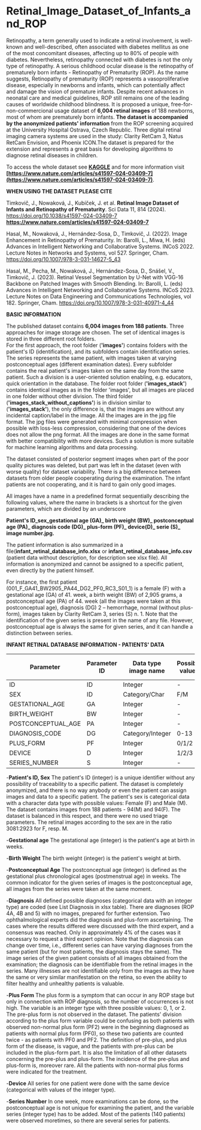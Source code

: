 # Retinal_Image_Dataset_of_Infants_and_ROP
Retinopathy, a term generally used to indicate a retinal involvement, is well-known and well-described, often associated with diabetes mellitus as one of the most concomitant diseases, affecting up to 80% of people with diabetes. Nevertheless, retinopathy connected with diabetes is not the only type of retinopathy. A serious childhood ocular disease is the retinopathy of prematurely born infants - Retinopathy of Prematurity (ROP). As the name suggests, Retinopathy of prematurity (ROP) represents a vasoproliferative disease, especially in newborns and infants, which can potentially affect and damage the vision of premature infants. Despite recent advances in neonatal care and medical guidelines, ROP still remains one of the leading causes of worldwide childhood blindness. 
It is proposed a unique, free-for-non-commercional usage dataset of **6,004 retinal images** of 188 newborns, most of whom are prematurely born infants. **The dataset is accompanied by the anonymized patients' information** from the ROP screening acquired at the University Hospital Ostrava, Czech Republic. Three digital retinal imaging camera systems are used in the study: Clarity RetCam 3, Natus RetCam Envision, and Phoenix ICON.The dataset is prepared for the extension and represents a great basis for developing algorithms to diagnose retinal diseases in children.

To access the whole dataset see **[KAGGLE](https://www.kaggle.com/datasets/e5ffd99802b928a3cbd7b93669599f0697c1842057b2c5641be7ecbb8b7da6a2)** and for more information visit **[https://www.nature.com/articles/s41597-024-03409-7](https://www.nature.com/articles/s41597-024-03409-7)**.

**WHEN USING THE DATASET PLEASE CITE**

Timkovič, J., Nowaková, J., Kubíček, J. et al. **Retinal Image Dataset of Infants and Retinopathy of Prematurity**. Sci Data 11, 814 (2024). https://doi.org/10.1038/s41597-024-03409-7
**https://www.nature.com/articles/s41597-024-03409-7**

Hasal, M., Nowaková, J., Hernández-Sosa, D., Timkovič, J. (2022). Image Enhancement in Retinopathy of Prematurity. In: Barolli, L., Miwa, H. (eds) Advances in Intelligent Networking and Collaborative Systems. INCoS 2022. Lecture Notes in Networks and Systems, vol 527. Springer, Cham. https://doi.org/10.1007/978-3-031-14627-5_43

Hasal, M., Pecha, M., Nowaková, J., Hernández-Sosa, D., Snášel, V., Timkovič, J. (2023). Retinal Vessel Segmentation by U-Net with VGG-16 Backbone on Patched Images with Smooth Blending. In: Barolli, L. (eds) Advances in Intelligent Networking and Collaborative Systems. INCoS 2023. Lecture Notes on Data Engineering and Communications Technologies, vol 182. Springer, Cham. https://doi.org/10.1007/978-3-031-40971-4_44

**BASIC INFORMATION**

The published dataset contains **6,004 images from 188 patients**. Three approaches for image storage are chosen. The set of identical images is stored in three different root folders.  
For the first approach, the root folder (**'images'**) contains folders with the patient's ID (identification), and its subfolders contain identification series. The series represents the same patient, with images taken at varying postconceptual ages (different examination dates). Every subfolder contains the real patient's images taken on the same day from the same patient. Such a division is a user-oriented solution enabling, e.g. educators, quick orientation in the database.
The folder root folder (**'images_stack'**) contains identical images as in the folder 'images', but all images are placed in one folder without other division. 
The third folder (**'images_stack_without_captions'**) is in division similar to (**'images_stack'**), the only difference is, that the images are without any incidental caption/label in the image.
All the images are in the jpg file format. The jpg files were generated with minimal compression when possible with loss-less compression, considering that one of the devices does not allow the png format. All the images are done in the same format with better compatibility with more devices. 
Such a solution is more suitable for machine learning algorithms and data processing.  

The dataset consisted of posterior segment images when part of the poor quality pictures was deleted, but part was left in the dataset (even with worse quality) for dataset variability. There is a big difference between datasets from older people cooperating during the examination. The infant patients are not cooperating, and it is hard to gain only good images.

All images have a name in a predefined format sequentially describing the following values, where the name in brackets is a shortcut for the given parameters, which are divided by an underscore   

**Patient's ID_sex_gestational age (GA)_ birth weight (BW)_ postconceptual age (PA)_ diagnosis code (DG)_ plus-form (PF)_ device(D)_ serie (S)_ image number.jpg.** 

The patient information is also summarized in a file(**infant_retinal_database_info.xlsx** or **infant_retinal_database_info.csv** (patient data without description, for description see xlsx file). All information is anonymized and cannot be assigned to a specific patient, even directly by the patient himself.  

For instance, the first patient (001\_F\_GA41\_BW2905\_PA44\_DG2\_PF0\_RC3\_S01\_1) is a female (F) with a gestational age (GA) of 41. week, a birth weight (BW) of 2,905 grams, a postconceptual age (PA) of 44.  week (all the images were taken at this postconceptual age), diagnosis (DG) 2 – hemorrhage, normal (without plus-form), images taken by Clarity RetCam 3, series (S) n. 1. Note that the identification of the given series is present in the name of any file. However, postconceptual age is always the same for given series, and it can handle a distinction between series. 

**INFANT RETINAL DATABASE INFORMATION - PATIENTS' DATA**

| Parameter | Parameter ID | Data type image name | Possible values | Accompanied in image name by |
| --- | --- | --- | --- | --- |
| ID | ID | Integer | - | - | 
| SEX | ID | Category/Char | F/M | - | 
| GESTATIONAL_AGE | GA | Integer | - | GA | 
| BIRTH_WEIGHT | BW | Integer | - | BW | 
| POSTCONCEPTUAL_AGE | PA | Integer | - | PA | 
| DIAGNOSIS_CODE | DG | Category/Integer | 0-13 |DG | 
| PLUS_FORM | PF | Integer | 0/1/2 | PF | 
| DEVICE | D | Integer | 1/2/3 | D | 
| SERIES_NUMBER | S | Integer | - | S | 
  
-**Patient's ID, Sex**
The patient's ID (integer) is a unique identifier without any possibility of traceability to a specific patient. The dataset is completely anonymized, and there is no way anybody or even the patient can assign images and data to a specific patient.
The patient's sex is categorical data with a character data type with possible values: Female (F) and Male (M).
The dataset contains images from 188 patients - 94(M) and 94(F). The dataset is balanced in this respect, and there were no used triage parameters. The retinal images according to the sex are in the ratio 3081:2923 for F, resp. M.

-**Gestational age**
The gestational age (integer) is the patient's age at birth in weeks.

-**Birth Weight**
The birth weight (integer) is the patient's weight at birth. 
 
-**Postconceptual Age**
The postconceptual age (integer) is defined as the gestational plus chronological ages (postmenstrual age) in weeks.
The common indicator for the given series of images is the postconceptual age, all images from the series were taken at the same moment. 

-**Diagnosis**
All defined possible diagnoses (categorical data with an integer type) are coded (see List Diagnosis in xlsx table).
There are diagnoses (ROP 4A, 4B and 5) with no images, prepared for further extension.
Two ophthalmological experts did the diagnosis and plus-form ascertaining. The cases where the results differed were discussed with the third expert, and a consensus was reached. Only in approximately 4% of the cases was it necessary to request a third expert opinion.
Note that the diagnosis can change over time, i.e., different series can have varying diagnoses from the same patient (but for most patients, the diagnosis stays the same). The image series of the given patient consists of all images obtained from the examination; the diagnosis can be identifiable from the retinal images in the series. 
Many illnesses are not identifiable only from the images as they have the same or very similar manifestation on the retina, so even the ability to filter healthy and unhealthy patients is valuable.

-**Plus Form**
The plus form is a symptom that can occur in any ROP stage but only in connection with ROP diagnosis, so the number of occurrences is not high. The variable is an integer type with three possible values: 0, 1, or 2. The pre-plus form is not observed in the dataset. The patients' division according to the plus form variable could be confusing as both patients with observed non-normal plus form (PF2) were in the beginning diagnosed as patients with normal plus form (PF0), so these two patients are counted twice - as patients with PF0 and PF2. The definition of pre-plus, and plus form of the disease, is vague, and the patients with pre-plus can be included in the plus-form part. It is also the limitation of all other datasets concerning the pre-plus and plus-form. The incidence of the pre-plus and plus-form is, moreover rare. All the patients with non-normal plus forms were indicated for the treatment.

-**Device**
All series for one patient were done with the same device (categorical with values of the integer type).

-**Series Number**
In one week, more examinations can be done, so the postconceptual age is not unique for examining the patient, and the variable series (integer type) has to be added. Most of the patients (140 patients) were observed moretimes, so there are several series for patients.

